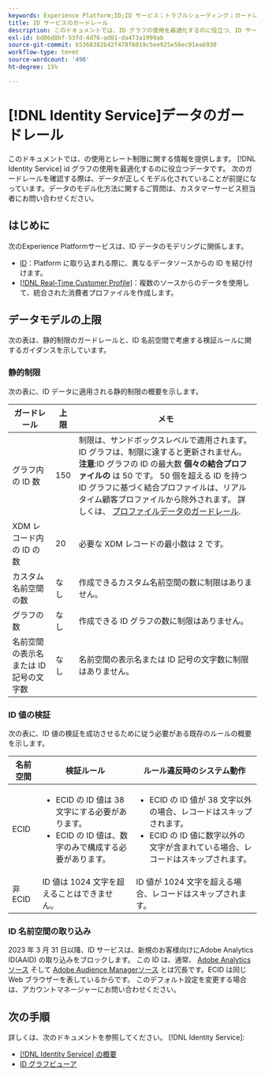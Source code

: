 ```yaml
---
keywords: Experience Platform;ID;ID サービス；トラブルシューティング；ガードレール；ガイドライン；制限；
title: ID サービスのガードレール
description: このドキュメントでは、ID グラフの使用を最適化するのに役立つ、ID サービスデータの使用とレート制限に関する情報を提供します。
exl-id: bd86d8bf-53fd-4d76-ad01-da473a1999ab
source-git-commit: b5368382b42f478f6019c5ee925e56ec91ea6930
workflow-type: tm+mt
source-wordcount: '490'
ht-degree: 15%

---
```


# [!DNL Identity Service]データのガードレール

このドキュメントでは、の使用とレート制限に関する情報を提供します。 [!DNL Identity Service] id グラフの使用を最適化するのに役立つデータです。 次のガードレールを確認する際は、データが正しくモデル化されていることが前提になっています。データのモデル化方法に関するご質問は、カスタマーサービス担当者にお問い合わせください。

## はじめに

次のExperience Platformサービスは、ID データのモデリングに関係します。

* [ID](home.md)：Platform に取り込まれる際に、異なるデータソースからの ID を結び付けます。
* [[!DNL Real-Time Customer Profile]](../profile/home.md)：複数のソースからのデータを使用して、統合された消費者プロファイルを作成します。

## データモデルの上限

次の表は、静的制限のガードレールと、ID 名前空間で考慮する検証ルールに関するガイダンスを示しています。

### 静的制限

次の表に、ID データに適用される静的制限の概要を示します。

| ガードレール | 上限 | メモ |
| --- | --- | --- |
| グラフ内の ID 数 | 150 | 制限は、サンドボックスレベルで適用されます。 ID グラフは、制限に達すると更新されません。 **注意**:ID グラフの ID の最大数 **個々の結合プロファイルの** は 50 です。 50 個を超える ID を持つ ID グラフに基づく結合プロファイルは、リアルタイム顧客プロファイルから除外されます。 詳しくは、 [プロファイルデータのガードレール](../profile/guardrails.md). |
| XDM レコード内の ID の数 | 20 | 必要な XDM レコードの最小数は 2 です。 |
| カスタム名前空間の数 | なし | 作成できるカスタム名前空間の数に制限はありません。 |
| グラフの数 | なし | 作成できる ID グラフの数に制限はありません。 |
| 名前空間の表示名または ID 記号の文字数 | なし | 名前空間の表示名または ID 記号の文字数に制限はありません。 |

### ID 値の検証

次の表に、ID 値の検証を成功させるために従う必要がある既存のルールの概要を示します。

| 名前空間 | 検証ルール | ルール違反時のシステム動作 |
| --- | --- | --- |
| ECID | <ul><li>ECID の ID 値は 38 文字にする必要があります。</li><li>ECID の ID 値は、数字のみで構成する必要があります。</li></ul> | <ul><li>ECID の ID 値が 38 文字以外の場合、レコードはスキップされます。</li><li>ECID の ID 値に数字以外の文字が含まれている場合、レコードはスキップされます。</li></ul> |
| 非 ECID | ID 値は 1024 文字を超えることはできません。 | ID 値が 1024 文字を超える場合、レコードはスキップされます。 |

### ID 名前空間の取り込み

2023 年 3 月 31 日以降、ID サービスは、新規のお客様向けにAdobe Analytics ID(AAID) の取り込みをブロックします。 この ID は、通常、 [Adobe Analyticsソース](../sources/connectors/adobe-applications/analytics.md) そして [Adobe Audience Managerソース](../sources//connectors/adobe-applications/audience-manager.md) とは冗長です。ECID は同じ Web ブラウザーを表しているからです。 このデフォルト設定を変更する場合は、アカウントマネージャーにお問い合わせください。

## 次の手順

詳しくは、次のドキュメントを参照してください。 [!DNL Identity Service]:

* [[!DNL Identity Service] の概要](home.md)
* [ID グラフビューア](ui/identity-graph-viewer.md)

